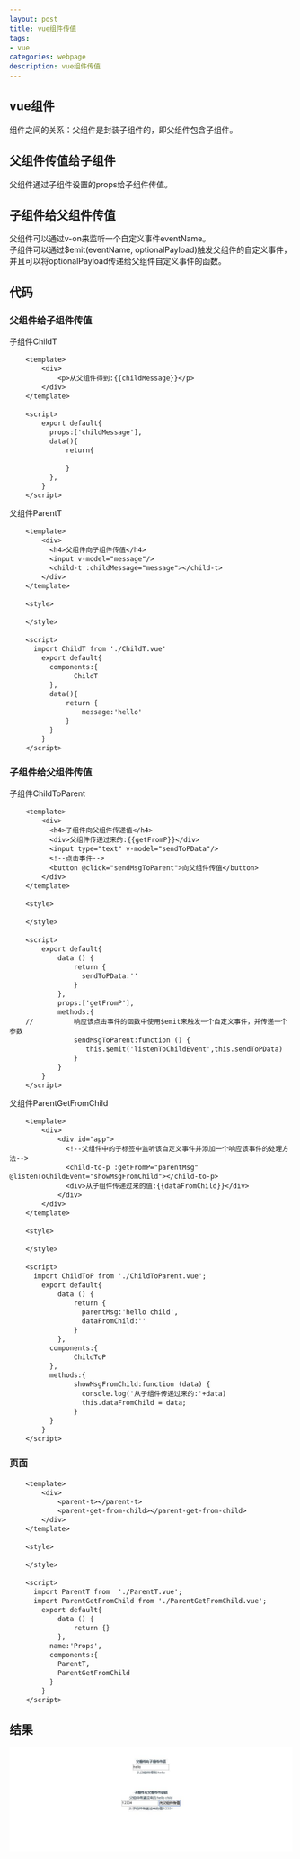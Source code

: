 ```yaml
---
layout: post
title: vue组件传值
tags:
- vue
categories: webpage
description: vue组件传值
---
```

## vue组件
组件之间的关系：父组件是封装子组件的，即父组件包含子组件。
<!-- more -->

## 父组件传值给子组件
父组件通过子组件设置的props给子组件传值。  
## 子组件给父组件传值  
父组件可以通过v-on来监听一个自定义事件eventName。  
子组件可以通过$emit(eventName, optionalPayload)触发父组件的自定义事件，并且可以将optionalPayload传递给父组件自定义事件的函数。  
## 代码
### 父组件给子组件传值
子组件ChildT  
```
	<template>
		<div>
			<p>从父组件得到:{{childMessage}}</p>
		</div>
	</template>

	<script>
		export default{
		  props:['childMessage'],
		  data(){
			  return{

			  }
		  },
		}
	</script>
```
父组件ParentT
```
	<template>
		<div>
		  <h4>父组件向子组件传值</h4>
		  <input v-model="message"/>
		  <child-t :childMessage="message"></child-t>
		</div>
	</template>

	<style>

	</style>

	<script>
	  import ChildT from './ChildT.vue'
		export default{
		  components:{
				ChildT
		  },
		  data(){
			  return {
				  message:'hello'
			  }
		  }
		}
	</script>
```
### 子组件给父组件传值
子组件ChildToParent  
```
	<template>
		<div>
		  <h4>子组件向父组件传递值</h4>
		  <div>父组件传递过来的:{{getFromP}}</div>
		  <input type="text" v-model="sendToPData"/>
		  <!--点击事件-->
		  <button @click="sendMsgToParent">向父组件传值</button>
		</div>
	</template>

	<style>

	</style>

	<script>
		export default{
			data () {
				return {
				  sendToPData:''
				}
			},
			props:['getFromP'],
			methods:{
	//          响应该点击事件的函数中使用$emit来触发一个自定义事件，并传递一个参数
				sendMsgToParent:function () {
				   this.$emit('listenToChildEvent',this.sendToPData)
				}
			}
		}
	</script>
```
父组件ParentGetFromChild  
```
	<template>
		<div>
			<div id="app">
			  <!--父组件中的子标签中监听该自定义事件并添加一个响应该事件的处理方法-->
			  <child-to-p :getFromP="parentMsg" @listenToChildEvent="showMsgFromChild"></child-to-p>
			  <div>从子组件传递过来的值:{{dataFromChild}}</div>
			</div>
		</div>
	</template>

	<style>

	</style>

	<script>
	  import ChildToP from './ChildToParent.vue';
		export default{
			data () {
				return {
				  parentMsg:'hello child',
				  dataFromChild:''
				}
			},
		  components:{
				ChildToP
		  },
		  methods:{
				showMsgFromChild:function (data) {
				  console.log('从子组件传递过来的:'+data)
				  this.dataFromChild = data;
				}
		  }
		}
	</script>
```
### 页面 
```
	<template>
		<div>
			<parent-t></parent-t>
			<parent-get-from-child></parent-get-from-child>
		</div>
	</template>

	<style>

	</style>

	<script>
	  import ParentT from  './ParentT.vue';
	  import ParentGetFromChild from './ParentGetFromChild.vue';
		export default{
			data () {
				return {}
			},
		  name:'Props',
		  components:{
			ParentT,
			ParentGetFromChild
		  }
		}
	</script>
```
## 结果  
![结果](\assets\img\vue_component.jpg)

























